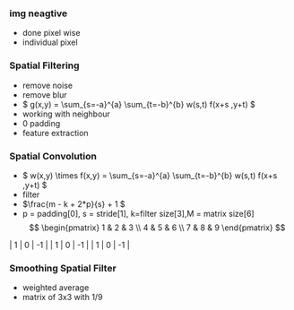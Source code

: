 ### img neagtive
- done pixel wise
- individual pixel

### Spatial Filtering
- remove noise  
- remove blur
- $ g(x,y) = \sum_{s=-a}^{a} \sum_{t=-b}^{b} w(s,t) f(x+s ,y+t) $
- working with neighbour
- 0 padding
- feature extraction

### Spatial Convolution
- $ w(x,y) \times f(x,y) = \sum_{s=-a}^{a} \sum_{t=-b}^{b} w(s,t) f(x+s ,y+t)  $
- filter 
- $\frac{m - k + 2*p}{s} + 1 $ 
- p = padding[0], s = stride[1], k=filter size[3],M = matrix size[6]
$$
\begin{pmatrix}
  1 & 2 & 3 \\
  4 & 5 & 6 \\
  7 & 8 & 9
\end{pmatrix}
$$

| 1 | 0 | -1 |
| 1 | 0 | -1 |
| 1 | 0 | -1 |

### Smoothing Spatial Filter
- weighted average
- matrix of 3x3 with 1/9 